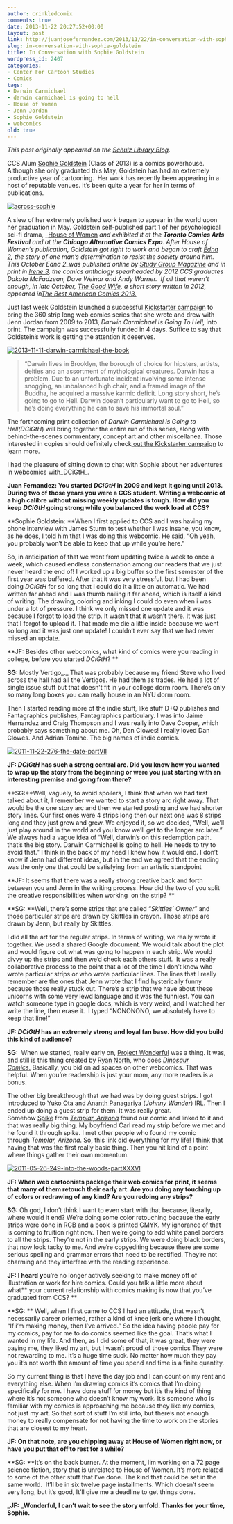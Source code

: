 ```yaml
---
author: crinkledcomix
comments: true
date: 2013-11-22 20:27:52+00:00
layout: post
link: http://juanjosefernandez.com/2013/11/22/in-conversation-with-sophie-goldstein/
slug: in-conversation-with-sophie-goldstein
title: In Conversation with Sophie Goldstein
wordpress_id: 2407
categories:
- Center For Cartoon Studies
- Comics
tags:
- Darwin Carmichael
- darwin carmichael is going to hell
- House of Women
- Jenn Jordan
- Sophie Goldstein
- webcomics
old: true
---
```


_This post originally appeared on the [Schulz Library Blog](http://www.cartoonstudies.org/schulz/blog/)._

CCS Alum [Sophie Goldstein](http://www.redinkradio.com/) (Class of 2013) is a comics powerhouse.
Although she only graduated this May, Goldstein has had an extremely productive year of cartooning.  Her work has recently been appearing in a host of reputable venues. It’s been quite a year for her in terms of publications.

[![across-sophie](http://fernandezjuanjose.files.wordpress.com/2013/11/across-sophie.gif)](http://fernandezjuanjose.files.wordpress.com/2013/11/across-sophie.gif)

A slew of her extremely polished work began to appear in the world upon her graduation in May. Goldstein self-published part 1 of her psychological sci-fi drama, _[House of Women](http://www.redinkradio.com/p/house-of-women-part-i-preview.html) _and exhibited it at the **Toronto Comics Arts Festival** and at the **Chicago Alternative Comics Expo**. After _House of Women_‘s publication, Goldstein got right to work and began to craft _[Edna 2](http://studygroupcomics.com/main/edna-ii-by-sophie-goldstein/)_**,** the story of one man’s determination to resist the society around him. This October _Edna 2_was published online by [Study Group Magazine](http://studygroupcomics.com/main/) and in print in [Irene 3](http://irenecomics.tumblr.com/), the comics anthology spearheaded by 2012 CCS graduates Dakota McFadzean, Dave Weinar and Andy Warner.  If all that weren’t enough, in late October, _[The Good Wife](http://www.redinkradio.com/p/blog-page_10.html)_, a short story written in 2012, appeared in_[The Best American Comics 2013.](http://www.amazon.com/The-Best-American-Comics-2013/dp/0547995466)_

Just last week Goldstein launched a successful [Kickstarter campaign](http://www.kickstarter.com/projects/1798486524/darwin-carmichael-is-going-to-hell-the-book) to bring the 360 strip long web comics series that she wrote and drew with Jenn Jordan from 2009 to 2013, _Darwin Carmichael Is Going To Hell,_ into print. The campaign was successfully funded in 4 days. Suffice to say that Goldstein’s work is getting the attention it deserves.

[![2013-11-11-darwin-carmichael-the-book](http://fernandezjuanjose.files.wordpress.com/2013/11/2013-11-11-darwin-carmichael-the-book.jpg)](http://fernandezjuanjose.files.wordpress.com/2013/11/2013-11-11-darwin-carmichael-the-book.jpg)


<blockquote>“Darwin lives in Brooklyn, the borough of choice for hipsters, artists, deities and an assortment of mythological creatures. Darwin has a problem. Due to an unfortunate incident involving some intense snogging, an unbalanced high chair, and a framed image of the Buddha, he acquired a massive karmic deficit. Long story short, he’s going to go to Hell. Darwin doesn’t particularly want to go to Hell, so he’s doing everything he can to save his immortal soul.”</blockquote>


The forthcoming print collection of _Darwin Carmichael is Going to Hell(DCiGtH_) will bring together the entire run of this series, along with behind-the-scenes commentary, concept art and other miscellanea. Those interested in copies should definitely check[ out the Kickstarter campaign](http://www.kickstarter.com/projects/1798486524/darwin-carmichael-is-going-to-hell-the-book) to learn more.

I had the pleasure of sitting down to chat with Sophie about her adventures in webcomics with_DCiGtH_.

**Juan Fernandez: You started _DCiGtH_ in 2009 and kept it going until 2013. During two of those years you were a CCS student. **Writing a webcomic of a high calibre without missing weekly updates is tough.** How did you keep _DCiGtH_ going strong while you balanced the work load at CCS?**

**Sophie Goldstein: **When I first applied to CCS and I was having my phone interview with James Sturm to test whether I was insane, you know, as he does, I told him that I was doing this webcomic. He said, “Oh yeah, you probably won’t be able to keep that up while you’re here.”

So, in anticipation of that we went from updating twice a week to once a week, which caused endless consternation among our readers that we just never heard the end of! I worked up a big buffer so the first semester of the first year was buffered. After that it was very stressful, but I had been doing _DCiGtH_ for so long that I could do it a little on automatic. We had written far ahead and I was thumb nailing it far ahead, which is itself a kind of writing. The drawing, coloring and inking I could do even when i was under a lot of pressure. I think we only missed one update and it was because I forgot to load the strip. It wasn’t that it wasn’t there. It was just that I forgot to upload it. That made me die a little inside because we went so long and it was just one update! I couldn’t ever say that we had never missed an update.

**JF: Besides other webcomics, what kind of comics were you reading in college, before you started _DCiGtH_? **

**SG:** Mostly Vertigo_._ That was probably because my friend Steve who lived across the hall had all the Vertigos. He had them as trades. He had a lot of single issue stuff but that doesn’t fit in your college dorm room. There’s only so many long boxes you can really house in an NYU dorm room.

Then I started reading more of the indie stuff, like stuff D+Q publishes and Fantagraphics publishes, Fantagraphics particulary. I was into Jaime Hernandez and Craig Thompson and I was really into Dave Cooper, which probably says something about me.
Oh, Dan Clowes! I really loved Dan Clowes. And Adrian Tomine. The big names of indie comics.

[![2011-11-22-276-the-date-partVII](http://fernandezjuanjose.files.wordpress.com/2013/11/2011-11-22-276-the-date-partvii.jpg)](http://fernandezjuanjose.files.wordpress.com/2013/11/2011-11-22-276-the-date-partvii.jpg)

**JF: _DCiGtH_ has such a strong central arc. Did you know how you wanted to wrap up the story from the beginning or were you just starting with an interesting premise and going from there?**

**SG:**Well, vaguely, to avoid spoilers, I think that when we had first talked about it, I remember we wanted to start a story arc right away. That would be the one story arc and then we started posting and we had shorter story lines. Our first ones were 4 strips long then our next one was 8 strips long and they just grew and grew. We enjoyed it, so we decided, “Well, we’ll just play around in the world and you know we’ll get to the longer arc later.” We always had a vague idea of “Well, darwin’s on this redemption path. that’s the big story. Darwin Carmichael is going to hell. He needs to try to avoid that.” I think in the back of my head I knew how it would end. I don’t know if Jenn had different ideas, but in the end we agreed that the ending was the only one that could be satisfying from an artistic standpoint

**JF: It seems that there was a really strong creative back and forth between you and Jenn in the writing process. How did the two of you split the creative responsibilities when working  on the strip? **

**SG: **Well, there’s some strips that are called “_Skittles’ Owner_” and those particular strips are drawn by Skittles in crayon. Those strips are drawn by Jenn, but really by Skittles.

I did all the art for the regular strips. In terms of writing, we really wrote it together. We used a shared Google document. We would talk about the plot and would figure out what was going to happen in each strip. We would divvy up the strips and then we’d check each others stuff.  It was a really collaborative process to the point that a lot of the time I don’t know who wrote particular strips or who wrote particular lines. The lines that I really remember are the ones that Jenn wrote that I find hysterically funny because those really stuck out. There’s a strip that we have about these unicorns with some very lewd language and it was the funniest. You can watch someone type in google docs, which is very weird, and I watched her write the line, then erase it.  I typed “NONONONO, we absolutely have to keep that line!”

**JF: _DCiGtH_ has an extremely strong and loyal fan base. How did you build this kind of audience?**

**SG:**  When we started, really early on, [Project Wonderful](https://www.projectwonderful.com/) was a thing. It was, and still is this thing created by [Ryan North](http://en.wikipedia.org/wiki/Ryan_North), who does [_Dinosaur Comics_.](http://www.qwantz.com/index.php) Basically, you bid on ad spaces on other webcomics. That was helpful. When you’re readership is just your mom, any more readers is a bonus.

The other big breakthrough that we had was by doing guest strips. I got introduced to [Yuko Ota](http://aidosaur.tumblr.com/) and [Ananth Panagariya](http://ananthymous.tumblr.com/) (_[Johnny Wander](http://www.johnnywander.com/about)_) IRL. Then I ended up doing a guest strip for them. It was really great. Somehow [Spike](http://templaraz.com/about-2/) from _[Templar, Arizona](http://templaraz.com/)_ found our comic and linked to it and that was really big thing. My boyfriend Carl read my strip before we met and he found it through spike. I met other people who found my comic through _Templar, Arizona_. So, this link did everything for my life! I think that having that was the first really basic thing. Then you hit kind of a point where things gather their own momentum.

[![2011-05-26-249-into-the-woods-partXXXVI](http://fernandezjuanjose.files.wordpress.com/2013/11/2011-05-26-249-into-the-woods-partxxxvi.jpg)](http://fernandezjuanjose.files.wordpress.com/2013/11/2011-05-26-249-into-the-woods-partxxxvi.jpg)

**JF: When web cartoonists package their web comics for print, it seems that many of them retouch their early art. Are you doing any touching up of colors or redrawing of any kind? Are you redoing any strips?**

**SG:** Oh god, I don’t think I want to even start with that because, literally, where would it end? We’re doing some color retouching because the early strips were done in RGB and a book is printed CMYK. My ignorance of that is coming to fruition right now. Then we’re going to add white panel borders to all the strips. They’re not in the early strips. We were doing black borders, that now look tacky to me. And we’re copyediting because there are some serious spelling and grammar errors that need to be rectified. They’re not charming and they interfere with the reading experience.

**JF: I heard y**ou’re no longer actively seeking to make money off of illustration or work for hire comics. Could you talk a little more about what** your current relationship with comics making is now that you’ve graduated from CCS? **

**SG: ** Well, when I first came to CCS I had an attitude, that wasn’t necessarily career oriented, rather a kind of knee jerk one where I thought, “If i’m making money, then I’ve arrived.” So the idea having people pay for my comics, pay for me to do comics seemed like the goal. That’s what I wanted in my life. And then, as I did some of that, it was great, they were paying me, they liked my art, but I wasn’t proud of those comics They were not rewarding to me. It’s a huge time suck. No matter how much they pay you it’s not worth the amount of time you spend and time is a finite quantity.

So my current thing is that I have the day job and I can count on my rent and everything else. When I’m drawing comics it’s comics that I’m doing specifically for me. I have done stuff for money but it’s the kind of thing where it’s not someone who doesn’t know my work. It’s someone who is familiar with my comics is approaching me because they like my comics, not just my art. So that sort of stuff I’m still into, but there’s not enough money to really compensate for not having the time to work on the stories that are closest to my heart.

**JF: On that note, are you chipping away at House of Women right now, or have you put that off to rest for a while?**

**SG: **It’s on the back burner. At the moment, I’m working on a 72 page science fiction, story that is unrelated to House of Women. It’s more related to some of the other stuff that I’ve done. The kind that could be set in the same world.  It’ll be in six twelve page installments. Which doesn’t seem very long, but it’s good, It’ll give me a deadline to get things done.

_**JF:** _**Wonderful, I can’t wait to see the story unfold. Thanks for your time, Sophie.**
